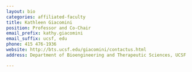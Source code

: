 ```yaml
---
layout: bio
categories: affiliated-faculty
title: Kathleen Giacomini
position: Professor and Co-Chair
email_prefix: kathy.giacomini
email_suffix: ucsf, edu 
phone: 415 476-1936
website: http://bts.ucsf.edu/giacomini/contactus.html
address: Department of Bioengineering and Therapeutic Sciences, UCSF

---
```


